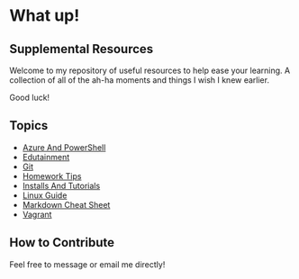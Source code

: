 # What up!

## Supplemental Resources
Welcome to my repository of useful resources to help ease your learning. A collection of all of the ah-ha moments and things I wish I knew earlier.

Good luck!

## Topics
* [Azure And PowerShell](/Assets/AzureAndPowershell.md)
* [Edutainment](/Assets/Edutainment.md)
* [Git](/Assets/Git/readme.md)
* [Homework Tips](/Assets/HomeworkTips.md)
* [Installs And Tutorials](/Assets/InstallsAndTutorials.md)
* [Linux Guide](/Assets/LinuxGuide.md)
* [Markdown Cheat Sheet](https://www.markdownguide.org/cheat-sheet/)
* [Vagrant](/Assets/Vagrant/readme.md)

## How to Contribute
Feel free to message or email me directly!
